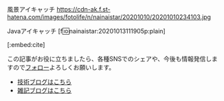 
風景アイキャッチ
https://cdn-ak.f.st-hatena.com/images/fotolife/n/nainaistar/20201010/20201010234103.jpg

Javaアイキャッチ
[f:id:nainaistar:20201013111905p:plain]

[:embed:cite]



この記事がお役に立ちましたら、各種SNSでのシェアや、今後も情報発信しますので[フォロー](https://twitter.com/nainaistar)よろしくお願いします。

- [技術ブログはこちら](https://nainaistar.hatenablog.com)
- [雑記ブログはこちら](https://nainaistar.hateblo.jp)

